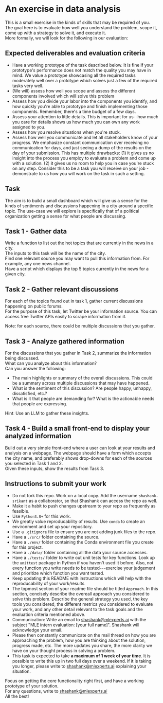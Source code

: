 # An exercise in data analysis

This is a small exercise in the kinds of skills that may be required of you.  
The goal here is to evaluate how well you understand the problem, scope it, come up with a strategy to solve it, and execute it.  
More formally, we will look for the following in our evaluation:

## Expected deliverables and evaluation criteria
- Have a working prototype of the task described below. It is fine if your prototype's performance does not match the quality you may have in mind. We value a prototype showcasing all the required tasks moderately well over a prototype which solves just a few of the required tasks very well.
- (We will) assess how well you scope and assess the different components involved which will solve this problem
- Assess how you divide your labor into the components you identify, and how quickly you're able to prototype and finish implementing those components. Remember, there's a time budget of a few days.
- Assess your attention to little details. This is important for us--how much you care for details shows us how much you can own any work assigned to you.
- Assess how you resolve situations when you're stuck.
- Assess how well you communicate and let all stakeholders know of your progress. We emphasize constant communication over receiving no communication for days, and just seeing a dump of the results on the day of your submission. This has multiple drawbacks: (1) it gives us no insight into the process you employ to evaluate a problem and come up with a solution. (2) it gives us no room to help you in case you're stuck on any step. Consider this to be a task you will receive on your job - demonstrate to us how you will work on the task in such a setting.

## Task
The aim is to build a small dashboard which will give us a sense for the kinds of sentiments and discussions happening in a city around a specific topic.
The use-case we will explore is specifically that of a political organization getting a sense for what people are discussing.

## Task 1 - Gather data
Write a function to list out the hot topics that are currently in the news in a city.  
The inputs to this task will be the name of the city.  
Find one relevant source you may want to pull this information from. For example, any one news channel.  
Have a script which displays the top 5 topics currently in the news for a given city.

## Task 2 - Gather relevant discussions
For each of the topics found out in task 1, gather current discussions happening on public forums.  
For the purpose of this task, let Twitter be your information source. You can access free Twitter APIs easily to scrape information from it.  

Note: for each source, there could be multiple discussions that you gather.

## Task 3 - Analyze gathered information
For the discussions that you gather in Task 2, summarize the information being discussed.  
What can you analyze about this information?  
Can you answer the following:
- The main highlights or summary of the overall discussions. This could be a summary across multiple discussions that may have happened.
- What is the sentiment of this discussion? Are people happy, unhappy, dissatisfied, etc.?
- What is it that people are demanding for? What is the actionable needs that people are expressing.

Hint: Use an LLM to gather these insights.

## Task 4 - Build a small front-end to display your analyzed information
Build out a very simple front-end where a user can look at your results and analysis on a webpage.
The webpage should have a form which accepts the city name, and preferably shows drop-downs for each of the sources you selected in Task 1 and 2.  
Given these inputs, show the results from Task 3.

## Instructions to submit your work
- Do not fork this repo. Work on a local copy. Add the username `shashank-srikant` as a collaborator, so that Shashank can access the repo as well.
- Make it a habit to push changes upstream to your repo as frequently as feasible.
- Use `Python3.8+` for this work.
- We greatly value reproducability of results. Use `conda` to create an environment and set up your repository. 
- Use a `.gitignore` file to ensure you are not adding junk files to the repo.
- Have a `./src/` folder containing the source.
- Have a `./env/` folder containing the Conda environment file you create for this project.
- Have a `./data/` folder containing all the data your source accesses.
- Have a `./tests/` folder to write out unit tests for key functions. Look up the `unittest` package in Python if you haven't used it before. Also, not every function you write needs to be tested---exercise your judgement and prioritize which function you want tested.
- Keep updating this README with instructions which will help with the reproducability of your work/results.  
- The topmost section of your readme file should be titled `Approach`. In this section, concisely describe the overeall approach you considered to solve this problem. Describe the general strategy you used, the key tools you considered, the different metrics you considered to evaluate your work, and any other detail relevant to the task goals and the evaluation criteria mentioned above.
- Communication: Write an email to shashank@mlexperts.ai with the subject "MLE intern evaluation: \[your full name\]". Shashank will acknowledge your email.
- Please then constantly communicate on the mail thread on how you are approaching the problem, how you are thinking about the solution, progress made, etc. The more updates you share, the more clarity we have on your thought process in solving a problem.
- This task is expected to take **a maximum of 1 week of your time**. It is possible to write this up in two full days over a weekend. If it is taking you longer, please write to shashank@mlexperts.ai explaining your situation.
  
Focus on getting the core functionality right first, and have a working prototype of your solution.  
For any questions, write to shashank@mlexperts.ai  
All the best!
